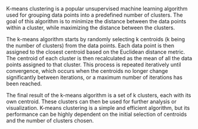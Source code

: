 K-means clustering is a popular unsupervised machine learning algorithm used for grouping data points into a predefined number of clusters. The goal of this algorithm is to minimize the distance between the data points within a cluster, while maximizing the distance between the clusters.

The k-means algorithm starts by randomly selecting k centroids (k being the number of clusters) from the data points. Each data point is then assigned to the closest centroid based on the Euclidean distance metric. The centroid of each cluster is then recalculated as the mean of all the data points assigned to that cluster. This process is repeated iteratively until convergence, which occurs when the centroids no longer change significantly between iterations, or a maximum number of iterations has been reached.

The final result of the k-means algorithm is a set of k clusters, each with its own centroid. These clusters can then be used for further analysis or visualization. K-means clustering is a simple and efficient algorithm, but its performance can be highly dependent on the initial selection of centroids and the number of clusters chosen.
